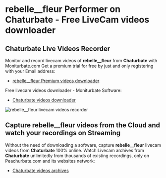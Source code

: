 # rebelle__fleur Performer on Chaturbate - Free LiveCam videos downloader

## Chaturbate Live Videos Recorder

Monitor and record livecam videos of **rebelle__fleur** from **Chaturbate** with Moniturbate.com
Get a premium trial for free by just and only registering with your Email address:
* [rebelle__fleur Premium videos downloader](https://moniturbate.com/request-demo-licence-key.html)

Free livecam videos downloader - Moniturbate Software:
* [Chaturbate videos downloader](https://moniturbate.com/moniturbate-download-software.html)

![rebelle__fleur livecam videos recorder](https://peachurnet.com/templates/moniturbate-software.png)


## Capture rebelle__fleur videos from the Cloud and watch your recordings on Streaming

Without the need of downloading a software, capture **rebelle__fleur** livecam videos from **Chaturbate** 100% online.
Watch Livecam archives from **Chaturbate** unlimitedly from thousands of existing recordings, only on Peachurbate.com and its websites network:
* [Chaturbate videos archives](https://peachurnet.com/)